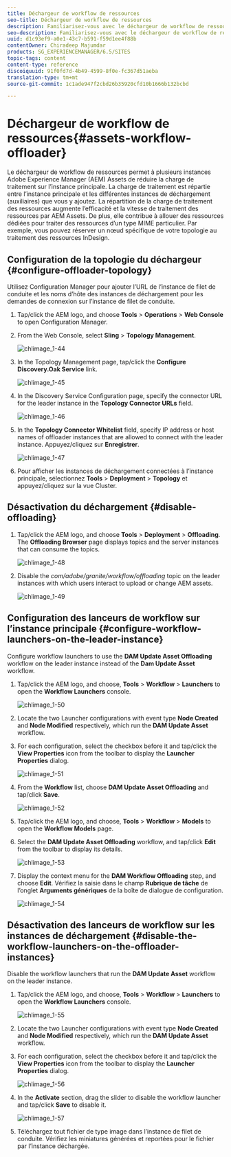 ```yaml
---
title: Déchargeur de workflow de ressources
seo-title: Déchargeur de workflow de ressources
description: Familiarisez-vous avec le déchargeur de workflow de ressources.
seo-description: Familiarisez-vous avec le déchargeur de workflow de ressources.
uuid: d1c93ef9-a0e1-43c7-b591-f59d1ee4f88b
contentOwner: Chiradeep Majumdar
products: SG_EXPERIENCEMANAGER/6.5/SITES
topic-tags: content
content-type: reference
discoiquuid: 91f0fd7d-4b49-4599-8f0e-fc367d51aeba
translation-type: tm+mt
source-git-commit: 1c1ade947f2cbd26b35920cfd10b1666b132bcbd

---
```



# Déchargeur de workflow de ressources{#assets-workflow-offloader}

Le déchargeur de workflow de ressources permet à plusieurs instances Adobe Experience Manager (AEM) Assets de réduire la charge de traitement sur l’instance principale. La charge de traitement est répartie entre l’instance principale et les différentes instances de déchargement (auxiliaires) que vous y ajoutez. La répartition de la charge de traitement des ressources augmente l’efficacité et la vitesse de traitement des ressources par AEM Assets. De plus, elle contribue à allouer des ressources dédiées pour traiter des ressources d’un type MIME particulier. Par exemple, vous pouvez réserver un nœud spécifique de votre topologie au traitement des ressources InDesign.

## Configuration de la topologie du déchargeur {#configure-offloader-topology}

Utilisez Configuration Manager pour ajouter l’URL de l’instance de filet de conduite et les noms d’hôte des instances de déchargement pour les demandes de connexion sur l’instance de filet de conduite.

1. Tap/click the AEM logo, and choose **Tools** > **Operations** > **Web Console** to open Configuration Manager.
1. From the Web Console, select **Sling** >  **Topology Management**.

   ![chlimage_1-44](assets/chlimage_1-44a.png)

1. In the Topology Management page, tap/click the **Configure Discovery.Oak Service** link.

   ![chlimage_1-45](assets/chlimage_1-45a.png)

1. In the Discovery Service Configuration page, specify the connector URL for the leader instance in the **Topology Connector URLs** field.

   ![chlimage_1-46](assets/chlimage_1-46a.png)

1. In the **Topology Connector Whitelist** field, specify IP address or host names of offloader instances that are allowed to connect with the leader instance. Appuyez/cliquez sur **Enregistrer**.

   ![chlimage_1-47](assets/chlimage_1-47a.png)

1. Pour afficher les instances de déchargement connectées à l’instance principale, sélectionnez **Tools** > **Deployment** > **Topology** et appuyez/cliquez sur la vue Cluster.

## Désactivation du déchargement {#disable-offloading}

1. Tap/click the AEM logo, and choose **Tools** > **Deployment** > **Offloading**. The **Offloading Browser** page displays topics and the server instances that can consume the topics.

   ![chlimage_1-48](assets/chlimage_1-48a.png)

1. Disable the *com/adobe/granite/workflow/offloading* topic on the leader instances with which users interact to upload or change AEM assets.

   ![chlimage_1-49](assets/chlimage_1-49a.png)

## Configuration des lanceurs de workflow sur l’instance principale {#configure-workflow-launchers-on-the-leader-instance}

Configure workflow launchers to use the **DAM Update Asset Offloading** workflow on the leader instance instead of the **Dam Update Asset** workflow.

1. Tap/click the AEM logo, and choose, **Tools** > **Workflow** > **Launchers** to open the **Workflow Launchers** console.

   ![chlimage_1-50](assets/chlimage_1-50a.png)

1. Locate the two Launcher configurations with event type **Node Created** and **Node Modified** respectively, which run the **DAM Update Asset** workflow.
1. For each configuration, select the checkbox before it and tap/click the **View Properties** icon from the toolbar to display the **Launcher Properties** dialog.

   ![chlimage_1-51](assets/chlimage_1-51a.png)

1. From the **Workflow** list, choose **DAM Update Asset Offloading** and tap/click **Save**.

   ![chlimage_1-52](assets/chlimage_1-52a.png)

1. Tap/click the AEM logo, and choose, **Tools** > **Workflow** > **Models** to open the **Workflow Models** page.
1. Select the **DAM Update Asset Offloading** workflow, and tap/click **Edit** from the toolbar to display its details.

   ![chlimage_1-53](assets/chlimage_1-53a.png)

1. Display the context menu for the **DAM Workflow Offloading** step, and choose **Edit**. Vérifiez la saisie dans le champ **Rubrique de tâche** de l’onglet **Arguments génériques** de la boîte de dialogue de configuration.

   ![chlimage_1-54](assets/chlimage_1-54a.png)

## Désactivation des lanceurs de workflow sur les instances de déchargement {#disable-the-workflow-launchers-on-the-offloader-instances}

Disable the workflow launchers that run the **DAM Update Asset** workflow on the leader instance.

1. Tap/click the AEM logo, and choose, **Tools** > **Workflow** > **Launchers** to open the **Workflow Launchers** console.

   ![chlimage_1-55](assets/chlimage_1-55a.png)

1. Locate the two Launcher configurations with event type **Node Created** and **Node Modified** respectively, which run the **DAM Update Asset** workflow.
1. For each configuration, select the checkbox before it and tap/click the **View Properties** icon from the toolbar to display the **Launcher Properties** dialog.

   ![chlimage_1-56](assets/chlimage_1-56a.png)

1. In the **Activate** section, drag the slider to disable the workflow launcher and tap/click **Save** to disable it.

   ![chlimage_1-57](assets/chlimage_1-57a.png)

1. Téléchargez tout fichier de type image dans l’instance de filet de conduite. Vérifiez les miniatures générées et reportées pour le fichier par l’instance déchargée.


